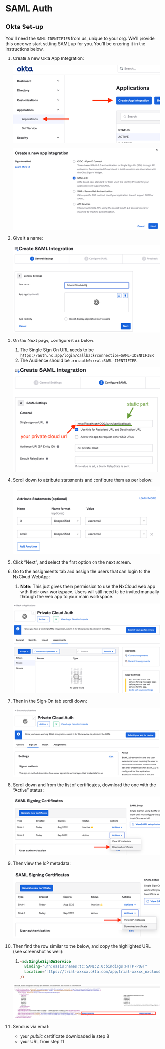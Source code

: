 # SAML Auth

## Okta Set-up

You'll need the `SAML-IDENTIFIER` from us, unique to your org. We'll provide this once we start setting SAML up for you.
You'll be entering it in the instructions below.

1. Create a new Okta App Integration:

   ![Okta 1](./images/saml/okta_1.png)

   ![Okta 2](./images/saml/okta_2.png)

2. Give it a name:

   ![Okta 3](./images/saml/okta_3.png)

3. On the Next page, configure it as below:

   1. The Single Sign On URL needs to be `https://auth.nx.app/login/callback?connection=SAML-IDENTIFIER`
   2. The Audience should be `urn:auth0:nrwl:SAML-IDENTIFIER`

   ![Okta 4](./images/saml/okta_4.png)

4. Scroll down to attribute statements and configure them as per below:

   ![Okta 5](./images/saml/okta_5.png)

5. Click “Next”, and select the first option on the next screen.
6. Go to the assignments tab and assign the users that can login to the NxCloud WebApp:

   1. **Note:** This just gives them permission to use the NxCloud web app with their own workspace. Users will still need to be invited manually through the web app to your main workspace.

   ![Okta 6](./images/saml/okta_6.png)

7. Then in the Sign-On tab scroll down:

   ![Okta 7](./images/saml/okta_7.png)

8. Scroll down and from the list of certificates, download the one with the “Active” status:

   ![Okta 8](./images/saml/okta_8.png)

10. Then view the ldP metadata:

    ![Okta 9](./images/saml/okta_9.png)

11. Then find the row similar to the below, and copy the highlighted URL (see screenshot as well):

    1. ```html
       <md:SingleSignOnService
         Binding="urn:oasis:names:tc:SAML:2.0:bindings:HTTP-POST"
         Location="https://trial-xxxxx.okta.com/app/trial-xxxxx_nxcloudtest_1/xxxxxxxxx/sso/saml"
       />
       ```

    ![Okta 10](./images/saml/okta_10.png)

12. Send us via email: 
    - your *public* certificate downloaded in step 8
    - your URL from step 11
